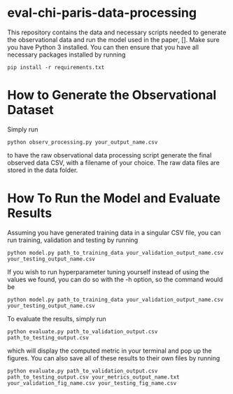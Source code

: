 # eval-chi-paris-data-processing

This repository contains the data and necessary scripts needed to generate the observational data and run the model used in the paper, [].
Make sure you have Python 3 installed. You can then ensure that you have all necessary packages installed by running
```
pip install -r requirements.txt
```
# **How to Generate the Observational Dataset**
Simply run
```
python observ_processing.py your_output_name.csv
```
to have the raw observational data processing script generate the final observed data CSV, with a filename of your choice. The raw data files are stored in the data folder.

# **How To Run the Model and Evaluate Results**
Assuming you have generated training data in a singular CSV file, you can run training, validation and testing by running
```
python model.py path_to_training_data your_validation_output_name.csv your_testing_output_name.csv
```
If you wish to run hyperparameter tuning yourself instead of using the values we found, you can do so with the -h option, so the command would be
```
python model.py path_to_training_data your_validation_output_name.csv your_testing_output_name.csv
```
To evaluate the results, simply run 
```
python evaluate.py path_to_validation_output.csv path_to_testing_output.csv
```
which will display the computed metric in your terminal and pop up the figures. You can also save all of these results to their own files by running
```
python evaluate.py path_to_validation_output.csv path_to_testing_output.csv your_metrics_output_name.txt your_validation_fig_name.csv your_testing_fig_name.csv
```
